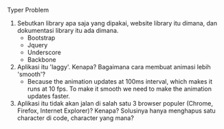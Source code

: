 Typer Problem
1. Sebutkan library apa saja yang dipakai, website library itu dimana, dan dokumentasi library itu ada dimana.    
   * Bootstrap
   * Jquery
   * Underscore
   * Backbone
2. Aplikasi itu 'laggy'. Kenapa? Bagaimana cara membuat animasi lebih 'smooth'?
    * Because the animation updates at 100ms interval, which makes it runs at 10 fps. To make it smooth we need to make the animation updates faster.
3. Aplikasi itu tidak akan jalan di salah satu 3 browser populer (Chrome, Firefox, Internet Explorer)? Kenapa? Solusinya hanya menghapus satu character di code, character yang mana?
